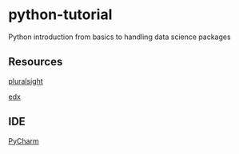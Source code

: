 # python-tutorial
Python introduction from basics to handling data science packages

## Resources
[pluralsight](https://app.pluralsight.com/library/courses/python-getting-started/table-of-contents)

[edx](https://courses.edx.org/courses/course-v1:Microsoft+DAT208x+3T2018/course/)

## IDE
[PyCharm](https://www.jetbrains.com/pycharm/)
